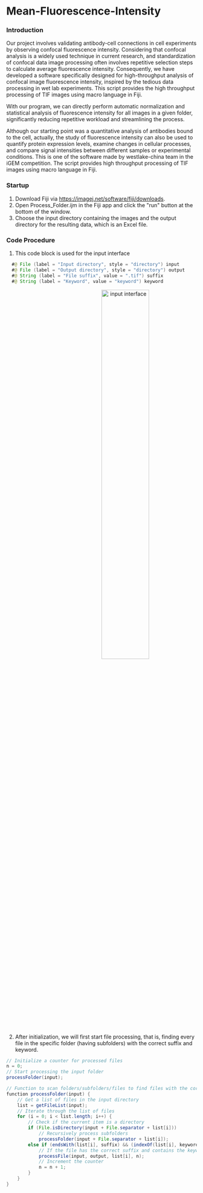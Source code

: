 # Mean-Fluorescence-Intensity
### Introduction
Our project involves validating antibody-cell connections in cell experiments by observing confocal fluorescence intensity. Considering that confocal analysis is a widely used technique in current research, and standardization of confocal data image processing often involves repetitive selection steps to calculate average fluorescence intensity. Consequently, we have developed a software specifically designed for high-throughput analysis of confocal image fluorescence intensity, inspired by the tedious data processing in wet lab experiments. This script provides the high throughput processing of TIF images using macro language in Fiji.

With our program, we can directly perform automatic normalization and statistical analysis of fluorescence intensity for all images in a given folder, significantly reducing repetitive workload and streamlining the process.

Although our starting point was a quantitative analysis of antibodies bound to the cell, actually, the study of fluorescence intensity can also be used to quantify protein expression levels, examine changes in cellular processes, and compare signal intensities between different samples or experimental conditions.
This is one of the software made by westlake-china team in the iGEM competition. The script provides high throughput processing of TIF images using macro language in Fiji.

### Startup
1. Download Fiji via https://imagej.net/software/fiji/downloads.
2. Open Process_Folder.ijm in the Fiji app and click the "run" button at the bottom of the window.
3. Choose the input directory containing the images and the output directory for the resulting data, which is an Excel file.

### Code Procedure
1. This code block is used for the input interface
```Java
  #@ File (label = "Input directory", style = "directory") input
  #@ File (label = "Output directory", style = "directory") output
  #@ String (label = "File suffix", value = ".tif") suffix
  #@ String (label = "Keyword", value = "keyword") keyword
```
<div align=center>
<img src = "https://github.com/Tesla-SHT/Mean-Fluorescence-Intensity/assets/109467147/293f3c51-431c-4573-bb6b-197a4545c7a9" alt = "input interface" style = "padding-left:25%; width:50%;"/>
</div>

2. After initialization, we will first start file processing, that is, finding every file in the specific folder (having subfolders) with the correct suffix and keyword.

```Java
// Initialize a counter for processed files
n = 0;
// Start processing the input folder
processFolder(input);

// Function to scan folders/subfolders/files to find files with the correct suffix and keyword
function processFolder(input) {
    // Get a list of files in the input directory
    list = getFileList(input);
    // Iterate through the list of files
    for (i = 0; i < list.length; i++) {
        // Check if the current item is a directory
        if (File.isDirectory(input + File.separator + list[i]))
            // Recursively process subfolders
            processFolder(input + File.separator + list[i]);
        else if (endsWith(list[i], suffix) && (indexOf(list[i], keyword) >= 0)) {
            // If the file has the correct suffix and contains the keyword, process it
            processFile(input, output, list[i], n);
            // Increment the counter
            n = n + 1;
        }
    }
}
```

